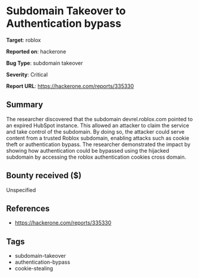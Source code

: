 # Subdomain Takeover to Authentication bypass

**Target**: roblox

**Reported on**: hackerone

**Bug Type**: subdomain takeover

**Severity**: Critical

**Report URL**: https://hackerone.com/reports/335330

## Summary
The researcher discovered that the subdomain devrel.roblox.com pointed to an expired HubSpot instance.
This allowed an attacker to claim the service and take control of the subdomain.
By doing so, the attacker could serve content from a trusted Roblox subdomain, enabling attacks such as cookie theft or authentication bypass.
The researcher demonstrated the impact by showing how authentication could be bypassed using the hijacked subdomain by accessing the  roblox authentication cookies cross domain.

## Bounty received ($)
Unspecified

## References
- https://hackerone.com/reports/335330
## Tags
- subdomain-takeover
- authentication-bypass
- cookie-stealing
